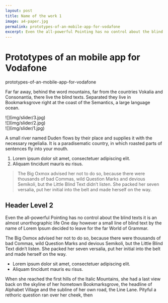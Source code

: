 ```yaml
---
layout: post
title: Name of the work 1
image: a4-paper.jpg
permalink: prototypes-of-an-mobile-app-for-vodafone
excerpt: Even the all-powerful Pointing has no control about the blind texts it is an almost unorthographic life. One day however a small line of blind text by the name of Lorem Ipsum decided to leave for the far World of Grammar.
---
```


# Prototypes of an mobile app for Vodafone

prototypes-of-an-mobile-app-for-vodafone

Far far away, behind the word mountains, far from the countries Vokalia and Consonantia, there live the blind texts. Separated they live in Bookmarksgrove right at the coast of the Semantics, a large language ocean.

<div id="main-slider" class="owl-carousel owl-theme">

<div class="item">![](img/slider/3.jpg)</div>

<div class="item">![](img/slider/2.jpg)</div>

<div class="item">![](img/slider/1.jpg)</div>

</div>

A small river named Duden flows by their place and supplies it with the necessary regelialia. It is a paradisematic country, in which roasted parts of sentences fly into your mouth.

1.  Lorem ipsum dolor sit amet, consectetuer adipiscing elit.
2.  Aliquam tincidunt mauris eu risus.

> The Big Oxmox advised her not to do so, because there were thousands of bad Commas, wild Question Marks and devious Semikoli, but the Little Blind Text didn’t listen. She packed her seven versalia, put her initial into the belt and made herself on the way.

## Header Level 2

Even the all-powerful Pointing has no control about the blind texts it is an almost unorthographic life One day however a small line of blind text by the name of Lorem Ipsum decided to leave for the far World of Grammar.

The Big Oxmox advised her not to do so, because there were thousands of bad Commas, wild Question Marks and devious Semikoli, but the Little Blind Text didn’t listen. She packed her seven versalia, put her initial into the belt and made herself on the way.

*   Lorem ipsum dolor sit amet, consectetuer adipiscing elit.
*   Aliquam tincidunt mauris eu risus.

When she reached the first hills of the Italic Mountains, she had a last view back on the skyline of her hometown Bookmarksgrove, the headline of Alphabet Village and the subline of her own road, the Line Lane. Pityful a rethoric question ran over her cheek, then


